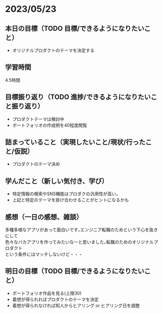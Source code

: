 # 2023/05/23
## 本日の目標（TODO 目標/できるようになりたいこと）
- オリジナルプロダクトのテーマを決定する
## 学習時間
4.5時間
## 目標振り返り（TODO 進捗/できるようになりたいこと振り返り）
- プロダクトテーマは検討中
- ポートフォリオの作成例を40程度閲覧
## 詰まっていること（実現したいこと/現状/行ったこと/仮説）
- プロダクトのテーマ決め
## 学んだこと（新しい気付き、学び）
- 特定情報の検索やSNS機能はプロダクの汎用性が高い｡
- 上記と特定のテーマを掛け合わせることがヒントになるかも
## 感想（一日の感想、雑談）
多種多様なアプリがあって面白いです｡エンジニア転職のためという下心を抜きにして  
色々なバカアプリを作ってみたいなーと思いました｡転職のためのオリジナルプロダクト  
という条件にはマッチしないけど・・・
## 明日の目標（TODO 目標/できるようになりたいこと）
- ポートフォリオ作品を見る(上限30)
- 着想が得られればプロダクトのテーマを決定
- 着想が得られなければ知人からヒアリング or ヒアリング日を調整